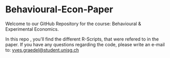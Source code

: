 # Behavioural-Econ-Paper

Welcome to our GitHub Repository for the course: Behavioural & Experimental Economics. 

In this repo , you'll find the different R-Scripts, that were refered to in the paper. 
If you have any questions regarding the code, please write an e-mail to: 
yves.graedel@student.unisg.ch 




